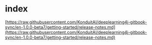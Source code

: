 # index

[https://raw.githubusercontent.com/KonduitAI/deeplearning4j-gitbook-sync/en-1.0.0-beta7/getting-started/release-notes.md](https://raw.githubusercontent.com/KonduitAI/deeplearning4j-gitbook-sync/en-1.0.0-beta7/getting-started/release-notes.md)


